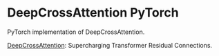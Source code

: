 # DeepCrossAttention PyTorch

PyTorch implementation of DeepCrossAttention.

[DeepCrossAttention](https://arxiv.org/abs/2502.06785): Supercharging Transformer Residual Connections.
